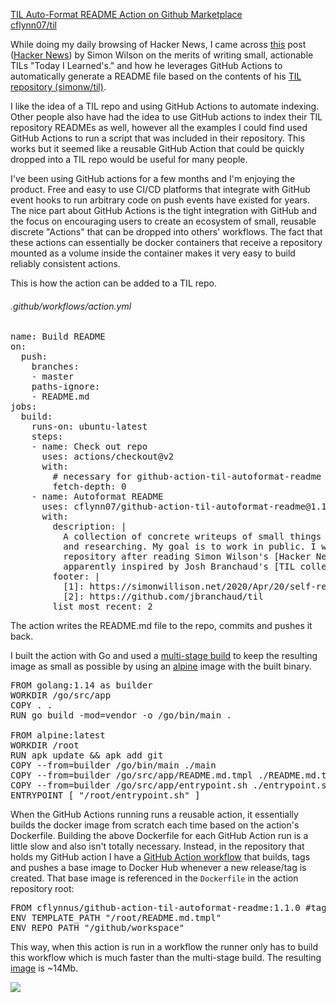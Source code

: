[TIL Auto-Format README Action on Github Marketplace][4]  
[cflynn07/til][5]  

While doing my daily browsing of Hacker News, I came across [this][1] post
([Hacker News][2]) by Simon Wilson on the merits of writing small, actionable
TILs "Today I Learned's." and how he leverages GitHub Actions to automatically
generate a README file based on the contents of his [TIL
repository (simonw/til)][3].

I like the idea of a TIL repo and using GitHub Actions to automate indexing.
Other people also have had the idea to use GitHub actions to index their TIL
repository READMEs as well, however all the examples I could find used GitHub
Actions to run a script that was included in their repository. This works but
it seemed like a reusable GitHub Action that could be quickly dropped into a
TIL repo would be useful for many people.

I've been using GitHub actions for a few months and I'm enjoying the product.
Free and easy to use CI/CD platforms that integrate with GitHub event hooks to
run arbitrary code on push events have existed for years. The nice part about
GitHub Actions is the tight integration with GitHub and the focus on
encouraging users to create an ecosystem of small, reusable discrete "Actions"
that can be dropped into others' workflows. The fact that these actions can
essentially be docker containers that receive a repository mounted as a volume
inside the container makes it very easy to build reliably consistent actions.

This is how the action can be added to a TIL repo.

###### .github/workflows/action.yml
<pre class="prettyprint linenums">
name: Build README
on:
  push:
    branches:
    - master
    paths-ignore:
    - README.md
jobs:
  build:
    runs-on: ubuntu-latest
    steps:
    - name: Check out repo
      uses: actions/checkout@v2
      with:
        # necessary for github-action-til-autoformat-readme
        fetch-depth: 0
    - name: Autoformat README
      uses: cflynn07/github-action-til-autoformat-readme@1.1.0
      with:
        description: |
          A collection of concrete writeups of small things I learn daily while working
          and researching. My goal is to work in public. I was inspired to start this
          repository after reading Simon Wilson's [Hacker News post][1], and he was
          apparently inspired by Josh Branchaud's [TIL collection][2].
        footer: |
          [1]: https://simonwillison.net/2020/Apr/20/self-rewriting-readme/
          [2]: https://github.com/jbranchaud/til
        list_most_recent: 2
</pre>

The action writes the README.md file to the repo, commits and pushes it back.

I built the action with Go and used a [multi-stage build][6] to keep the
resulting image as small as possible by using an [alpine][8] image with the
built binary.

<pre class="prettyprint linenums">
FROM golang:1.14 as builder
WORKDIR /go/src/app
COPY . .
RUN go build -mod=vendor -o /go/bin/main .

FROM alpine:latest
WORKDIR /root
RUN apk update && apk add git
COPY --from=builder /go/bin/main ./main 
COPY --from=builder /go/src/app/README.md.tmpl ./README.md.tmpl
COPY --from=builder /go/src/app/entrypoint.sh ./entrypoint.sh
ENTRYPOINT [ "/root/entrypoint.sh" ]
</pre>

When the GitHub Actions running runs a reusable action, it essentially builds
the docker image from scratch each time based on the action's Dockerfile.
Building the above Dockerfile for each GitHub Action run is a little slow and
also isn't totally necessary. Instead, in the repository that holds my GitHub
action I have a [GitHub Action workflow][7] that builds, tags and pushes a base
image to Docker Hub whenever a new release/tag is created. That base image is
referenced in the `Dockerfile` in the action repository root:
<pre class="prettyprint">
FROM cflynnus/github-action-til-autoformat-readme:1.1.0 #tagged base image
ENV TEMPLATE_PATH "/root/README.md.tmpl"
ENV REPO_PATH "/github/workspace"
</pre>

This way, when this action is run in a workflow the runner only has to build
this workflow which is much faster than the multi-stage build. The resulting
[image][9] is ~14Mb.

<img src="/static/images/2020-04-26/Screen_Shot_2020-04-26_at_2.01.45_PM.png" />

[1]: https://simonwillison.net/2020/Apr/20/self-rewriting-readme/
[2]: https://news.ycombinator.com/item?id=22920437
[3]: https://github.com/simonw/til
[4]: https://github.com/marketplace/actions/til-auto-format-readme
[5]: https://github.com/cflynn07/til
[6]: https://docs.docker.com/develop/develop-images/multistage-build/
[7]: https://github.com/cflynn07/github-action-til-autoformat-readme/blob/master/.github/workflows/tag_test_push.yml
[8]: https://hub.docker.com/_/alpine
[9]: https://hub.docker.com/layers/cflynnus/github-action-til-autoformat-readme/1.1.0/images/sha256-42570a0bcdf96ab66ff555c267bd9129d660b186762976cad6c27be76fbf7323?context=repo
